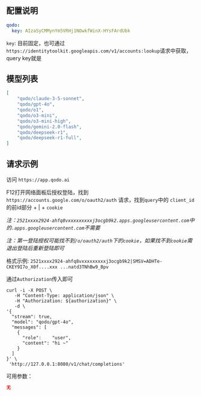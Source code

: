 ## 配置说明

```config.yaml
qodo:
  key: AIzaSyCMMynYm5VRHj1NOwkfWinX-HYsFArdUbk
```

`key`: 目前固定，也可通过`https://identitytoolkit.googleapis.com/v1/accounts:lookup`请求中获取，query key就是

## 模型列表

```json
[
    "qodo/claude-3-5-sonnet",
    "qodo/gpt-4o",
    "qodo/o1",
    "qodo/o3-mini",
    "qodo/o3-mini-high",
    "qodo/gemini-2.0-flash",
    "qodo/deepseek-r1",
    "qodo/deepseek-r1-full",
]
```

## 请求示例

访问 `https://app.qodo.ai`

F12打开网络面板后授权登陆，找到 `https://accounts.google.com/o/oauth2/auth` 请求，找到`query`中的 `client_id`的前id部分 + | + `cookie`

*注：`2521xxxx2924-ahfq8vxxxxxxxxxj3ocgb9k2.apps.googleusercontent.com`中的`.apps.googleusercontent.com`不需要*

*注：第一登陆授权可能找不到`/o/oauth2/auth`下的`cookie`，如果找不到`cookie`需退出登陆后重新登陆即可*

格式示例: `2521xxxx2924-ahfq8vxxxxxxxxxj3ocgb9k2|SMSV=ADHTe-CKEY9I7o_X0f....xxx ...natd3TNhBw9_Bpv`

通过`Authorization`传入即可

```shell
curl -i -X POST \
   -H "Content-Type: application/json" \
   -H "Authorization: ${authorization}" \
   -d \
'{
  "stream": true,
  "model": "qodo/gpt-4o",
  "messages": [
    {
      "role":    "user",
      "content": "hi ~"
    }
  ]
}' \
 'http://127.0.0.1:8080/v1/chat/completions'
```

可用参数：

```json
无
```
